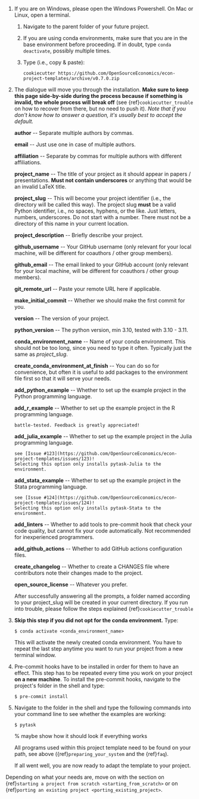 1. If you are on Windows, please open the Windows Powershell. On Mac or Linux, open a
   terminal.

   1. Navigate to the parent folder of your future project.

   1. If you are using conda environments, make sure that you are in the base
      environment before proceeding. If in doubt, type `conda deactivate`, possibly
      multiple times.

   1. Type (i.e., copy & paste):

      ```console
      cookiecutter https://github.com/OpenSourceEconomics/econ-project-templates/archive/v0.7.0.zip
      ```

1. The dialogue will move you through the installation. **Make sure to keep this page
   side-by-side during the process because if something is invalid, the whole process
   will break off** (see {ref}`cookiecutter_trouble` on how to recover from there, but
   no need to push it). *Note that if you don't know how to answer a question, it's
   usually best to accept the default.*

   **author** -- Separate multiple authors by commas.

   **email** -- Just use one in case of multiple authors.

   **affiliation** -- Separate by commas for multiple authors with different
   affiliations.

   **project_name** -- The title of your project as it should appear in papers /
   presentations. **Must not contain underscores** or anything that would be an invalid
   LaTeX title.

   **project_slug** -- This will become your project identifier (i.e., the directory
   will be called this way). The project slug **must** be a valid Python identifier,
   i.e., no spaces, hyphens, or the like. Just letters, numbers, underscores. Do not
   start with a number. There must not be a directory of this name in your current
   location.

   **project_description** -- Briefly describe your project.

   **github_username** -- Your GitHub username (only relevant for your local machine,
   will be different for coauthors / other group members).

   **github_email** -- The email linked to your GitHub account (only relevant for your
   local machine, will be different for coauthors / other group members).

   **git_remote_url** -- Paste your remote URL here if applicable.

   **make_initial_commit** -- Whether we should make the first commit for you.

   **version** -- The version of your project.

   **python_version** -- The python version, min 3.10, tested with 3.10 - 3.11.

   **conda_environment_name** -- Name of your conda environment. This should not be too
   long, since you need to type it often. Typically just the same as *project_slug*.

   **create_conda_environment_at_finish** -- You can do so for convenience, but often it
   is useful to add packages to the environment file first so that it will serve your
   needs.

   **add_python_example** -- Whether to set up the example project in the Python
   programming language.

   **add_r_example** -- Whether to set up the example project in the R programming
   language.

   ```{warning} The R example project is a very recent addition and has not been
   battle-tested. Feedback is greatly appreciated!
   ```

   **add_julia_example** -- Whether to set up the example project in the Julia
   programming language.

   ```{warning} The Julia example project is not implemented yet. Help is appreciated,
   see [Issue #123](https://github.com/OpenSourceEconomics/econ-project-templates/issues/123)!
   Selecting this option only installs pytask-Julia to the environment.
   ```

   **add_stata_example** -- Whether to set up the example project in the Stata
   programming language.

   ```{warning} The Stata example project is not implemented yet. Help is appreciated,
   see [Issue #124](https://github.com/OpenSourceEconomics/econ-project-templates/issues/124)!
   Selecting this option only installs pytask-Stata to the environment.
   ```

   **add_linters** -- Whether to add tools to pre-commit hook that check your code
   quality, but cannot fix your code automatically. Not recommended for inexperienced
   programmers.

   **add_github_actions** -- Whether to add GitHub actions configuration files.

   **create_changelog** -- Whether to create a CHANGES file where contributors note
   their changes made to the project.

   **open_source_license** -- Whatever you prefer.

   After successfully answering all the prompts, a folder named according to your
   project_slug will be created in your current directory. If you run into trouble,
   please follow the steps explained {ref}`cookiecutter_trouble`

1. **Skip this step if you did not opt for the conda environment.** Type:

   ```console
   $ conda activate <conda_environment_name>
   ```

   This will activate the newly created conda environment. You have to repeat the last
   step anytime you want to run your project from a new terminal window.

1. Pre-commit hooks have to be installed in order for them to have an effect. This step
   has to be repeated every time you work on your project **on a new machine**. To
   install the pre-commit hooks, navigate to the project's folder in the shell and type:

   ```console
   $ pre-commit install
   ```

1. Navigate to the folder in the shell and type the following commands into your command
   line to see whether the examples are working:

   ```console
   $ pytask
   ```

   % maybe show how it should look if everything works

   All programs used within this project template need to be found on your path, see
   above ({ref}`preparing_your_system` and the {ref}`faq`).

   If all went well, you are now ready to adapt the template to your project.

Depending on what your needs are, move on with the section on
{ref}`starting a project from scratch <starting_from_scratch>` or on
{ref}`porting an existing project <porting_existing_project>`.
